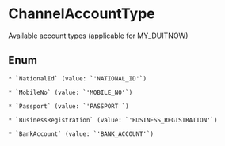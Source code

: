 # ChannelAccountType

Available account types (applicable for MY_DUITNOW)


## Enum


    * `NationalId` (value: `'NATIONAL_ID'`)

    * `MobileNo` (value: `'MOBILE_NO'`)

    * `Passport` (value: `'PASSPORT'`)

    * `BusinessRegistration` (value: `'BUSINESS_REGISTRATION'`)

    * `BankAccount` (value: `'BANK_ACCOUNT'`)


